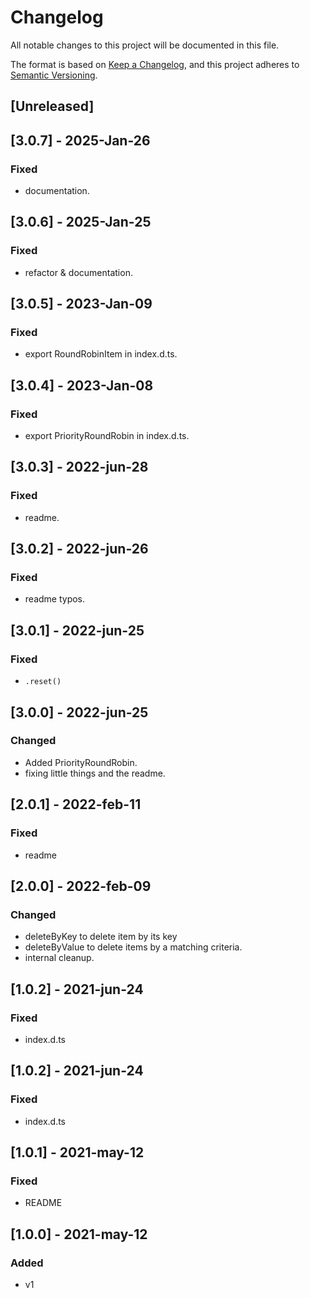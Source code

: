 # Changelog
All notable changes to this project will be documented in this file.

The format is based on [Keep a Changelog](https://keepachangelog.com/en/1.0.0/),
and this project adheres to [Semantic Versioning](https://semver.org/spec/v2.0.0.html).

## [Unreleased]
## [3.0.7] - 2025-Jan-26
### Fixed
- documentation.

## [3.0.6] - 2025-Jan-25
### Fixed
- refactor & documentation.

## [3.0.5] - 2023-Jan-09
### Fixed
- export RoundRobinItem in index.d.ts.

## [3.0.4] - 2023-Jan-08
### Fixed
- export PriorityRoundRobin in index.d.ts.

## [3.0.3] - 2022-jun-28
### Fixed
- readme.

## [3.0.2] - 2022-jun-26
### Fixed
- readme typos.

## [3.0.1] - 2022-jun-25
### Fixed
- `.reset()`

## [3.0.0] - 2022-jun-25
### Changed
- Added PriorityRoundRobin.
- fixing little things and the readme.

## [2.0.1] - 2022-feb-11
### Fixed
- readme

## [2.0.0] - 2022-feb-09
### Changed
- deleteByKey to delete item by its key
- deleteByValue to delete items by a matching criteria.
- internal cleanup.

## [1.0.2] - 2021-jun-24
### Fixed
- index.d.ts

## [1.0.2] - 2021-jun-24
### Fixed
- index.d.ts

## [1.0.1] - 2021-may-12
### Fixed
- README

## [1.0.0] - 2021-may-12
### Added
- v1
